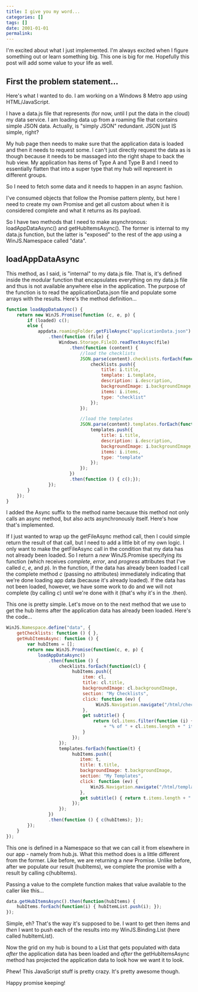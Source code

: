```yaml
---
title: I give you my word...
categories: []
tags: []
date: 2001-01-01
permalink: 
---
```


I'm excited about what I just implemented. I'm always excited when I figure something out or learn something big. This one is big for me. Hopefully this post will add some value to your life as well.

## First the problem statement...

Here's what I wanted to do. I am working on a Windows 8 Metro app using HTML/JavaScript.

I have a data.js file that represents (for now, until I put the data in the cloud) my data service. I am loading data up from a roaming file that contains simple JSON data. Actually, is "simply JSON" redundant. JSON just IS simple, right?

My hub page then needs to make sure that the application data is loaded and then it needs to request some. I can't just directly request the data as is though because it needs to be massaged into the right shape to back the hub view. My application has items of Type A and Type B and I need to essentially flatten that into a super type that my hub will represent in different groups.

So I need to fetch some data and it needs to happen in an async fashion.

I've consumed objects that follow the Promise pattern plenty, but here I need to create my own Promise and get all custom about when it is considered complete and what it returns as its payload.

So I have two methods that I need to make asynchronous: loadAppDataAsync() and getHubItemsAsync(). The former is internal to my data.js function, but the latter is "exposed" to the rest of the app using a WinJS.Namespace called "data".

## loadAppDataAsync

This method, as I said, is "internal" to my data.js file. That is, it's defined inside the modular function that encapsulates everything on my data.js file and thus is not available anywhere else in the application. The purpose of the function is to read the applicationData.json file and populate some arrays with the results. Here's the method definition...

``` js
function loadAppDataAsync() {
    return new WinJS.Promise(function (c, e, p) {
        if (loaded) c();
        else {
            appdata.roamingFolder.getFileAsync("applicationData.json")
                .then(function (file) {
                    Windows.Storage.FileIO.readTextAsync(file)
                        .then(function (content) {
                            //load the checklists
                            JSON.parse(content).checklists.forEach(function (i) {
                                checklists.push({
                                    title: i.title,
                                    template: i.template,
                                    description: i.description,
                                    backgroundImage: i.backgroundImage,
                                    items: i.items,
                                    type: "checklist"
                                });
                            });

                            //load the templates
                            JSON.parse(content).templates.forEach(function (i) {
                                templates.push({
                                    title: i.title,
                                    description: i.description,
                                    backgroundImage: i.backgroundImage,
                                    items: i.items,
                                    type: "template"
                                });
                            });
                        })
                        .then(function () { c();});
                });
        }
    });
}
```

I added the Async suffix to the method name because this method not only calls an async method, but also acts asynchronously itself. Here's how that's implemented.

If I just wanted to wrap up the getFileAsync method call, then I could simple return the result of that call, but I need to add a little bit of my own logic. I only want to make the getFileAsync call in the condition that my data has not already been loaded. So I return a _new_ WinJS.Promise specifying its function (which receives _complete_, _error_, and _progress_ attributes that I've called _c_, _e_, and _p_). In the function, if the data has already been loaded I call the complete method _c_ (passing no attributes) immediately indicating that we're done loading app data (because it's already loaded). If the data has not been loaded, however, we have some work to do and we will not complete (by calling _c_) until we're done with it (that's why it's in the .then).

This one is pretty simple. Let's move on to the next method that we use to get the hub items after the application data has already been loaded. Here's the code...

``` js
WinJS.Namespace.define("data", {
    getChecklists: function () { },
    getHubItemsAsync: function () {
        var hubItems = [];
        return new WinJS.Promise(function(c, e, p) {
            loadAppDataAsync()
                .then(function () {
                    checklists.forEach(function(cl) {
                         hubItems.push({
                             item: cl,
                             title: cl.title,
                             backgroundImage: cl.backgroundImage,
                             section: "My Checklists",
                             click: function (ev) {
                                  WinJS.Navigation.navigate("/html/checklistPage.html", { item: cl });
                             },
                             get subtitle() {
                                 return (cl.items.filter(function (i) { return i.checked; }).length / cl.items.length)
                                     + "% of " + cl.items.length + " items";
                             }
                         });
                    });
                    templates.forEach(function(t) {
                         hubItems.push({
                            item: t,
                            title: t.title,
                            backgroundImage: t.backgroundImage,
                            section: "My Templates",
                            click: function (ev) {
                                WinJS.Navigation.navigate("/html/template.html", { item: t });
                            },
                            get subtitle() { return t.items.length + " items"; }
                         });
                    });
                })
                .then(function () { c(hubItems); });
        });
    }
});
```

This one is defined in a Namespace so that we can call it from elsewhere in our app - namely from hub.js. What this method does is a little different from the former. Like before, we are returning a _new_ Promise. Unlike before, after we populate our result (hubItems), we complete the promise with a result by calling c(hubItems).

Passing a value to the complete function makes that value available to the caller like this...

``` js
data.getHubItemsAsync().then(function(hubItems) {
    hubItems.forEach(function(i) { hubItemList.push(i); });
});
```

Simple, eh? That's the way it's supposed to be. I want to get then items and _then_ I want to push each of the results into my WinJS.Binding.List (here called hubItemList).

Now the grid on my hub is bound to a List that gets populated with data _after_ the application data has been loaded and _after_ the getHubItemsAsync method has projected the application data to look how we want it to look.

Phew! This JavaScript stuff is pretty crazy. It's pretty awesome though.

Happy promise keeping!